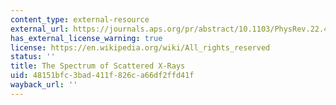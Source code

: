 ```yaml
---
content_type: external-resource
external_url: https://journals.aps.org/pr/abstract/10.1103/PhysRev.22.409
has_external_license_warning: true
license: https://en.wikipedia.org/wiki/All_rights_reserved
status: ''
title: The Spectrum of Scattered X-Rays
uid: 48151bfc-3bad-411f-826c-a66df2ffd41f
wayback_url: ''
---
```

